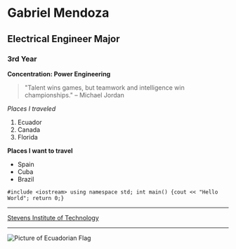 # Gabriel Mendoza 
## Electrical Engineer Major  
### 3rd Year 
**Concentration: Power Engineering**


> "Talent wins games, but teamwork and intelligence win championships." – Michael Jordan

*Places I traveled*
1. Ecuador
2. Canada
3. Florida
   
**Places I want to travel**

- Spain
- Cuba
- Brazil 

` #include <iostream>
using namespace std;
int main()
{cout << "Hello World";
return 0;} `

---

[Stevens Institute of Technology](https://www.stevens.edu/)

---
![Picture of Ecuadorian Flag](https://www.highreshdwallpapers.com/wp-content/uploads/2014/06/HD-Ecuador-Flag-Wallpaper.jpg)
